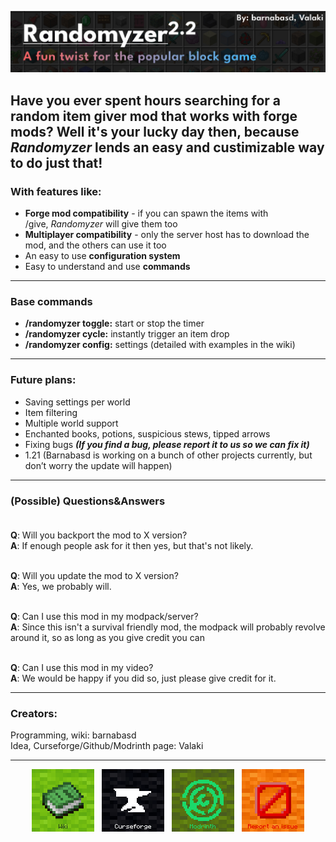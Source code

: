 <p><img src="https://raw.githubusercontent.com/barnabasd/Randomyzer/master/images/header.jpg"></p>
<h2>Have you ever spent hours searching for a random item giver mod that works with forge mods? Well it's your lucky day then, because <em>Randomyzer</em> lends an easy and custimizable way to do just that!</h2>
<h3>With features like:</h3>
<ul>
<li><strong>Forge mod compatibility</strong> - if you can spawn the items with /give,&nbsp;<em>Randomyzer</em> will give them too</li>
<li><strong>Multiplayer compatibility</strong> - only the server host has to download the mod, and the others can use it too</li>
<li>An easy to use <strong>configuration system</strong></li>
<li>Easy to understand and use <strong>commands</strong></li>
</ul>
<hr>
<h3>Base commands</h3>
<ul>
<li><strong>/randomyzer toggle:</strong> start or stop the timer</li>
<li><strong>/randomyzer cycle:</strong> instantly trigger an item drop</li>
<li><strong>/randomyzer config:</strong> settings (detailed with examples in the wiki)</li>
</ul>
<hr>
<h3>Future plans:</h3>
<ul>
<li>Saving settings per world</li>
<li>Item filtering</li>
<li>Multiple world support</li>
<li>Enchanted books, potions, suspicious stews, tipped arrows</li>
<li>Fixing bugs <strong><em>(If you find a bug, please report it to us so we can fix it)</em></strong></li>
<li>1.21 (Barnabasd is working on a bunch of other projects currently, but don’t worry the update will happen)</li>
</ul>
<hr>
<h3>(Possible) Questions&amp;Answers<br><br></h3>
<p><strong>Q</strong>: Will you backport the mod to X version?<br><strong>A</strong>: If enough people ask for it then yes, but that's not likely.<br><br></p>
<p><strong>Q</strong>: Will you update the mod to X version?<br><strong>A</strong>: Yes, we probably will.<br><br></p>
<p><strong>Q</strong>: Can I use this mod in my modpack/server?<br><strong>A</strong>: Since this isn't a survival friendly mod, the modpack will probably revolve around it, so as long as you give credit you can<br><br></p>
<p><strong>Q</strong>: Can I use this mod in my video?<br><strong>A</strong>: We would be happy if you did so, just please give credit for it.</p>
<hr>
<h3>Creators:</h3>
<p>Programming, wiki: barnabasd&nbsp;<br>Idea, Curseforge/Github/Modrinth page: Valaki</p>
<hr>
<p style="text-align: center;"><a href="https://github.com/barnabasd/Randomyzer/wiki" rel="nofollow"><img src="https://raw.githubusercontent.com/barnabasd/Randomyzer/master/images/card_wiki.png" alt="Card 1" width="100" height="100"></a> &nbsp; <a href="https://www.curseforge.com/minecraft/mc-mods/randomyzermod" rel="nofollow"><img src="https://raw.githubusercontent.com/barnabasd/Randomyzer/master/images/card_cf.png" alt="Card 2" width="100" height="100"></a> &nbsp; <a href="https://modrinth.com/mod/randomyzermod" rel="nofollow"><img src="https://raw.githubusercontent.com/barnabasd/Randomyzer/master/images/card_modrinth.png" alt="Card 3" width="100" height="100"></a> &nbsp; <a href="https://github.com/barnabasd/Randomyzer/issues/new" rel="nofollow"><img src="https://raw.githubusercontent.com/barnabasd/Randomyzer/master/images/card_bug.png" alt="Card 5" width="100" height="100"></a></p>
